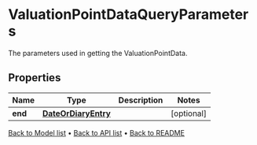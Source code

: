 

# ValuationPointDataQueryParameters

The parameters used in getting the ValuationPointData.

## Properties

| Name | Type | Description | Notes |
|------------ | ------------- | ------------- | -------------|
|**end** | [**DateOrDiaryEntry**](DateOrDiaryEntry.md) |  |  [optional] |



[Back to Model list](../README.md#documentation-for-models) &#8226; [Back to API list](../README.md#documentation-for-api-endpoints) &#8226; [Back to README](../README.md)


